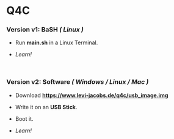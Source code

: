# Q4C #

### Version v1: BaSH *( Linux )* ###

- Run **main.sh** in a Linux Terminal.

- *Learn!*

  ​

### Version v2: Software *( Windows / Linux / Mac )* ###

- Download **https://www.levi-jacobs.de/q4c/usb_image.img**

- Write it on an **USB Stick**.

- Boot it.

- *Learn!*

  ​

